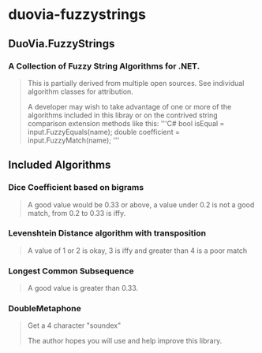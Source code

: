 duovia-fuzzystrings
==========

DuoVia.FuzzyStrings
----------
### A Collection of Fuzzy String Algorithms for .NET.

> This is partially derived from multiple open sources. See individual algorithm classes for attribution.
>
> A developer may wish to take advantage of one or more of the algorithms included in this libray or on the contrived string comparison extension methods like this:
'''C#
bool isEqual = input.FuzzyEquals(name);
double coefficient = input.FuzzyMatch(name);
'''
>
Included Algorithms
-------------------

### Dice Coefficient based on bigrams
> A good value would be 0.33 or above, a value under 0.2 is not a good match, from 0.2 to 0.33 is iffy.

### Levenshtein Distance algorithm with transposition
> A value of 1 or 2 is okay, 3 is iffy and greater than 4 is a poor match

### Longest Common Subsequence
> A good value is greater than 0.33.

### DoubleMetaphone
> Get a 4 character "soundex"
> 
> The author hopes you will use and help improve this library.
